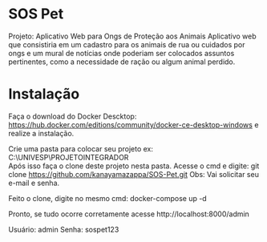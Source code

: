 # SOS Pet
Projeto: Aplicativo Web para Ongs de Proteção aos Animais Aplicativo web que consistiria em um cadastro para os animais de rua ou cuidados por ongs e um mural de notícias onde poderiam ser colocados assuntos pertinentes, como a necessidade de ração ou algum animal perdido.


# Instalação

Faça o download do Docker Descktop: https://hub.docker.com/editions/community/docker-ce-desktop-windows
e realize a instalação.

Crie uma pasta para colocar seu projeto ex: C:\UNIVESP\PROJETOINTEGRADOR\
Após isso faça o clone deste projeto nesta pasta. Acesse o cmd e digite: git clone https://github.com/kanayamazappa/SOS-Pet.git
Obs: Vai solicitar seu e-mail e senha.

Feito o clone, digite no mesmo cmd: docker-compose up -d

Pronto, se tudo ocorre corretamente acesse http://localhost:8000/admin

Usuário: admin
Senha: sospet123
